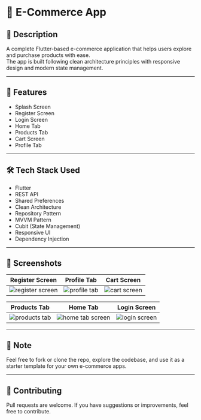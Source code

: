 # 🛒 E-Commerce App

## 📱 Description
A complete Flutter-based e-commerce application that helps users explore and purchase products with ease.  
The app is built following clean architecture principles with responsive design and modern state management.

---

## 🚀 Features

- Splash Screen  
- Register Screen  
- Login Screen  
- Home Tab  
- Products Tab  
- Cart Screen  
- Profile Tab  

---

## 🛠️ Tech Stack Used

- Flutter
- REST API
- Shared Preferences
- Clean Architecture
- Repository Pattern
- MVVM Pattern
- Cubit (State Management)
- Responsive UI
- Dependency Injection

---

## 📸 Screenshots

| Register Screen | Profile Tab | Cart Screen |
|-----------------|-------------|-------------|
| ![register screen](https://github.com/user-attachments/assets/463f1f8b-6eef-48df-9163-02c796882ae8) | ![profile tab](https://github.com/user-attachments/assets/6136c949-3861-4d9f-9753-09ab9accfc0d) | ![cart screen](https://github.com/user-attachments/assets/9ce4063f-55f0-46c8-a60c-e2f95bd35b66) |

| Products Tab | Home Tab | Login Screen |
|--------------|----------|---------------|
| ![products tab](https://github.com/user-attachments/assets/114fb18d-61e9-4395-9e27-6926b3280ed8) | ![home tab screen](https://github.com/user-attachments/assets/f16ebfb3-b670-4f83-b2fd-5b13a42b46bc) | ![login screen](https://github.com/user-attachments/assets/8a648d4e-5994-410d-afa0-c6cd67174e29) |

---

## 📌 Note
Feel free to fork or clone the repo, explore the codebase, and use it as a starter template for your own e-commerce apps.

---

## 🤝 Contributing
Pull requests are welcome. If you have suggestions or improvements, feel free to contribute.

